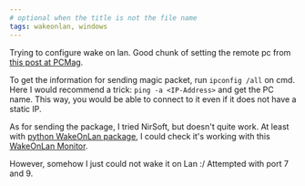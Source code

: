 ```yaml
---
# optional when the title is not the file name
tags: wakeonlan, windows
---
```


Trying to configure wake on lan. Good chunk of setting the remote pc 
from [this post at PCMag](https://www.pcmag.com/how-to/turn-on-computer-from-across-the-house-with-wake-on-lan).

To get the information for sending magic packet, run ``ipconfig /all`` on cmd.
Here I would recommend a trick: ``ping -a <IP-Address>`` and get the PC name.
This way, you would be able to connect to it even if it does not have a static IP.

As for sending the package, I tried NirSoft, but doesn't quite work.
At least with [python WakeOnLan package](https://pypi.org/project/wakeonlan/),
I could check it's working with this [WakeOnLan Monitor](https://www.depicus.com/wake-on-lan/wake-on-lan-monitor).

However, somehow I just could not wake it on Lan :/ Attempted with port 7 and 9.
